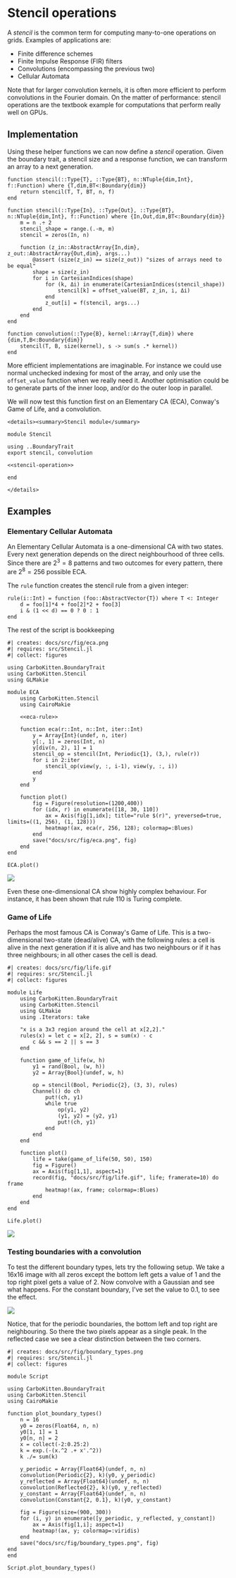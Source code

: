 # Stencil operations
A *stencil* is the common term for computing many-to-one operations on grids. Examples of applications are:

- Finite difference schemes
- Finite Impulse Response (FIR) filters
- Convolutions (encompassing the previous two)
- Cellular Automata

Note that for larger convolution kernels, it is often more efficient to perform convolutions in the Fourier domain. On the matter of performance: stencil operations are the textbook example for computations that perform really well on GPUs.


## Implementation
Using these helper functions we can now define a *stencil* operation. Given the boundary trait, a stencil size and a response function, we can transform an array to a next generation.

``` {.julia #stencil-operation}
function stencil(::Type{T}, ::Type{BT}, n::NTuple{dim,Int}, f::Function) where {T,dim,BT<:Boundary{dim}}
    return stencil(T, T, BT, n, f)
end

function stencil(::Type{In}, ::Type{Out}, ::Type{BT}, n::NTuple{dim,Int}, f::Function) where {In,Out,dim,BT<:Boundary{dim}}
    m = n .÷ 2
    stencil_shape = range.(.-m, m)
    stencil = zeros(In, n)

    function (z_in::AbstractArray{In,dim}, z_out::AbstractArray{Out,dim}, args...)
        @assert (size(z_in) == size(z_out)) "sizes of arrays need to be equal"
        shape = size(z_in)
        for i in CartesianIndices(shape)
            for (k, Δi) in enumerate(CartesianIndices(stencil_shape))
                stencil[k] = offset_value(BT, z_in, i, Δi)
            end
            z_out[i] = f(stencil, args...)
        end
    end
end

function convolution(::Type{B}, kernel::Array{T,dim}) where {dim,T,B<:Boundary{dim}}
    stencil(T, B, size(kernel), s -> sum(s .* kernel))
end
```

More efficient implementations are imaginable. For instance we could use normal unchecked indexing for most of the array, and only use the `offset_value` function when we really need it. Another optimisation could be to generate parts of the inner loop, and/or do the outer loop in parallel.

We will now test this function first on an Elementary CA (ECA), Conway's Game of Life, and a convolution.

```@raw html
<details><summary>Stencil module</summary>
```

``` {.julia file=src/Stencil.jl}
module Stencil

using ..BoundaryTrait
export stencil, convolution

<<stencil-operation>>

end
```

```@raw html
</details>
```

## Examples
### Elementary Cellular Automata
An Elementary Cellular Automata is a one-dimensional CA with two states. Every next generation depends on the direct neighbourhood of three cells. Since there are $2^3 = 8$ patterns and two outcomes for every pattern, there are $2^8 = 256$ possible ECA.

The `rule` function creates the stencil rule from a given integer:

``` {.julia #eca-rule}
rule(i::Int) = function (foo::AbstractVector{T}) where T <: Integer
    d = foo[1]*4 + foo[2]*2 + foo[3]
    i & (1 << d) == 0 ? 0 : 1
end
```

The rest of the script is bookkeeping

``` {.julia .task file=examples/ca/eca.jl}
#| creates: docs/src/fig/eca.png
#| requires: src/Stencil.jl
#| collect: figures

using CarboKitten.BoundaryTrait
using CarboKitten.Stencil
using GLMakie

module ECA
    using CarboKitten.Stencil
    using CairoMakie

    <<eca-rule>>

    function eca(r::Int, n::Int, iter::Int)
        y = Array{Int}(undef, n, iter)
        y[:, 1] = zeros(Int, n)
        y[div(n, 2), 1] = 1
        stencil_op = stencil(Int, Periodic{1}, (3,), rule(r))
        for i in 2:iter
            stencil_op(view(y, :, i-1), view(y, :, i))
        end
        y
    end

    function plot()
        fig = Figure(resolution=(1200,400))
        for (idx, r) in enumerate([18, 30, 110])
            ax = Axis(fig[1,idx]; title="rule $(r)", yreversed=true, limits=((1, 256), (1, 128)))
            heatmap!(ax, eca(r, 256, 128); colormap=:Blues)
        end
        save("docs/src/fig/eca.png", fig)
    end
end

ECA.plot()
```

![](fig/eca.png)

Even these one-dimensional CA show highly complex behaviour. For instance, it has been shown that rule 110 is Turing complete.

### Game of Life
Perhaps the most famous CA is Conway's Game of Life. This is a two-dimensional two-state (dead/alive) CA, with the following rules: a cell is alive in the next generation if it is alive and has two neighbours or if it has three neighbours; in all other cases the cell is dead.

``` {.julia .task file=examples/ca/life.jl}
#| creates: docs/src/fig/life.gif
#| requires: src/Stencil.jl
#| collect: figures

module Life
    using CarboKitten.BoundaryTrait
    using CarboKitten.Stencil
    using GLMakie
    using .Iterators: take

    "x is a 3x3 region around the cell at x[2,2]."
    rules(x) = let c = x[2, 2], s = sum(x) - c
        c && s == 2 || s == 3
    end

    function game_of_life(w, h)
        y1 = rand(Bool, (w, h))
        y2 = Array{Bool}(undef, w, h)

        op = stencil(Bool, Periodic{2}, (3, 3), rules)
        Channel() do ch
            put!(ch, y1)
            while true
                op(y1, y2)
                (y1, y2) = (y2, y1)
                put!(ch, y1)
            end
        end
    end

    function plot()
        life = take(game_of_life(50, 50), 150)
        fig = Figure()
        ax = Axis(fig[1,1], aspect=1)
        record(fig, "docs/src/fig/life.gif", life; framerate=10) do frame
            heatmap!(ax, frame; colormap=:Blues)
        end
    end
end

Life.plot()
```

![](fig/life.gif)

### Testing boundaries with a convolution
To test the different boundary types, lets try the following setup. We take a 16x16 image with all zeros except the bottom left gets a value of 1 and the top right pixel gets a value of 2. Now convolve with a Gaussian and see what happens. For the constant boundary, I've set the value to 0.1, to see the effect.

![](fig/boundary_types.png)

Notice, that for the periodic boundaries, the bottom left and top right are neighbouring. So there the two pixels appear as a single peak. In the reflected case we see a clear distinction between the two corners.

``` {.julia .task}
#| creates: docs/src/fig/boundary_types.png
#| requires: src/Stencil.jl
#| collect: figures

module Script

using CarboKitten.BoundaryTrait
using CarboKitten.Stencil
using CairoMakie

function plot_boundary_types()
    n = 16
    y0 = zeros(Float64, n, n)
    y0[1, 1] = 1
    y0[n, n] = 2
    x = collect(-2:0.25:2)
    k = exp.(-(x.^2 .+ x'.^2))
    k ./= sum(k)

    y_periodic = Array{Float64}(undef, n, n)
    convolution(Periodic{2}, k)(y0, y_periodic)
    y_reflected = Array{Float64}(undef, n, n)
    convolution(Reflected{2}, k)(y0, y_reflected)
    y_constant = Array{Float64}(undef, n, n)
    convolution(Constant{2, 0.1}, k)(y0, y_constant)

    fig = Figure(size=(900, 300))
    for (i, y) in enumerate([y_periodic, y_reflected, y_constant])
        ax = Axis(fig[1,i]; aspect=1)
        heatmap!(ax, y; colormap=:viridis)
    end
    save("docs/src/fig/boundary_types.png", fig)
end
end 

Script.plot_boundary_types()
```
